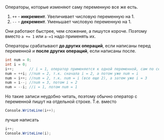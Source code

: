 Операторы, которые изменяют саму переменную все же есть.

1. `++` - **инкремент**. Увеличивает числовую переменную на 1. 
1. `--` - **декремент**. Уменьшает числовую переменную на 1.

Они работают быстрее, чем сложение, а пишутся короче. Поэтому вместо `a += 1` или `a-=1` надо применять их. 

Операторы срабатывают **до других операций**, если написаны перед переменной и **после других операций**, если написаны после.
```csharp
int num = 0;
int i = 0; 
i++;       // i = 1, оператор применяется к одной переменной, сам по себе
num = ++i; //num = 2, т.к. сначала i = 2, а потом уже num = i
num = i++; //num = 2, т.к. num = i (все еще 2), а затем уже i = 3
num = i--; //num = 3, потом i = 2
num = --i; //i = 1, потом num = 1
```
Но такие записи неудобно читать, поэтому обычно оператор с переменной пишут на отдельной строке. Т.е. вместо
```cs
Console.WriteLine(i++);
```
лучше написать
```cs
i++;
Console.WriteLine(i);
```
